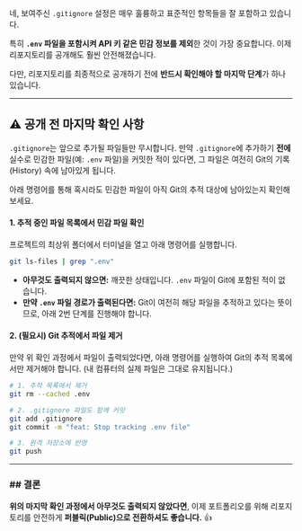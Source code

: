네, 보여주신 `.gitignore` 설정은 매우 훌륭하고 표준적인 항목들을 잘 포함하고 있습니다.

특히 **`.env` 파일을 포함시켜 API 키 같은 민감 정보를 제외**한 것이 가장 중요합니다. 이제 리포지토리를 공개해도 훨씬 안전해졌습니다.

다만, 리포지토리를 최종적으로 공개하기 전에 **반드시 확인해야 할 마지막 단계**가 하나 있습니다.

-----

## ⚠️ 공개 전 마지막 확인 사항

`.gitignore`는 앞으로 추가될 파일들만 무시합니다. 만약 `.gitignore`에 추가하기 **전에** 실수로 민감한 파일(예: `.env` 파일)을 커밋한 적이 있다면, 그 파일은 여전히 Git의 기록(History) 속에 남아있게 됩니다.

아래 명령어를 통해 혹시라도 민감한 파일이 아직 Git의 추적 대상에 남아있는지 확인해 보세요.

#### **1. 추적 중인 파일 목록에서 민감 파일 확인**

프로젝트의 최상위 폴더에서 터미널을 열고 아래 명령어를 실행합니다.

```bash
git ls-files | grep ".env"
```

* **아무것도 출력되지 않으면:** 깨끗한 상태입니다. `.env` 파일이 Git에 포함된 적이 없습니다.
* **만약 `.env` 파일 경로가 출력된다면:** Git이 여전히 해당 파일을 추적하고 있다는 뜻이므로, 아래 2번 단계를 진행해야 합니다.

#### **2. (필요시) Git 추적에서 파일 제거**

만약 위 확인 과정에서 파일이 출력되었다면, 아래 명령어를 실행하여 Git의 추적 목록에서만 제거해야 합니다. (내 컴퓨터의 실제 파일은 그대로 유지됩니다.)

```bash
# 1. 추적 목록에서 제거
git rm --cached .env

# 2. .gitignore 파일도 함께 커밋
git add .gitignore
git commit -m "feat: Stop tracking .env file"

# 3. 원격 저장소에 반영
git push
```

-----

### \#\# 결론

**위의 마지막 확인 과정에서 아무것도 출력되지 않았다면**, 이제 포트폴리오를 위해 리포지토리를 안전하게 **퍼블릭(Public)으로 전환하셔도 좋습니다.** 👍